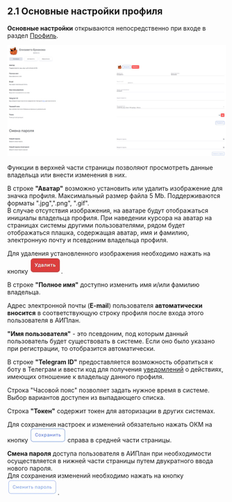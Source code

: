 ## 2.1 Основные настройки профиля

**Основные настройки** открываются непосредственно при входе в раздел [Профиль](2_profile.md).
  
![настройки_профиля](/imgs/настройки_профиля.jpg)

Функции в верхней части страницы позволяют просмотреть данные владельца или внести изменения в них.  

В строке **"Аватар"** возможно установить или удалить изображение для значка профиля. Максимальный размер файла 5 Mb. Поддерживаются форматы ".jpg",".png", ".gif".  
В случае отсутствия изображения, на аватаре будут отображаться инициалы владельца профиля.
При наведении курсора на аватар на страницах системы другими пользователями, рядом будет отображаться плашка, содержащая аватар, имя и фамилию, электронную почту и псевдоним владельца профиля.

Для удаления установленного изображения необходимо нажать на кнопку ![Удалить](/imgs/кнопка_удалить.jpg).

В строке **"Полное имя"** доступно изменить имя и/или фамилию владельца.  

Адрес электронной почты (**E-mail**) пользователя **автоматически вносится** в соответствующую строку профиля после входа этого пользователя в АИПлан.

**"Имя пользователя"** - это псевдоним, под которым данный пользователь будет существовать в системе. Если оно было указано при регистрации, то отобразится автоматически.

В строке **"Telegram ID"** предоставляется возможность обратиться к боту в Телеграм и ввести код для получения [уведомлений](../6_task/6.4_notice.md) о действиях, имеющих отношение к владельцу данного профиля.  

Строка "Часовой пояс" позволяет задать нужное время в системе. Выбор вариантов доступен из выпадающего списка.

Строка **"Токен"** содержит токен для авторизации в других системах.

Для сохранения настроек и изменений обязательно нажать ОКМ на кнопку ![Сохранить](/imgs/сохранить.jpg) справа в средней части страницы.
  
**Смена пароля** доступа пользователя в АИПлан при необходимости осуществляется в нижней части страницы путем двукратного ввода нового пароля.  
Для сохранения изменений необходимо нажать на кнопку ![**"Сменить пароль"**](/imgs/сменить_пароль.jpg).

